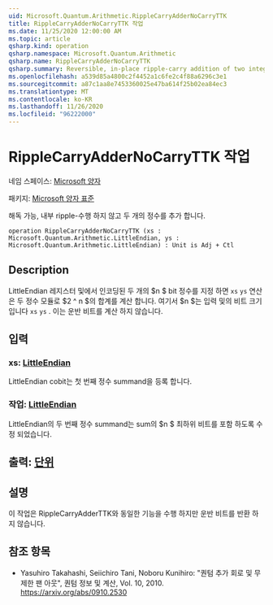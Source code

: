 ```yaml
---
uid: Microsoft.Quantum.Arithmetic.RippleCarryAdderNoCarryTTK
title: RippleCarryAdderNoCarryTTK 작업
ms.date: 11/25/2020 12:00:00 AM
ms.topic: article
qsharp.kind: operation
qsharp.namespace: Microsoft.Quantum.Arithmetic
qsharp.name: RippleCarryAdderNoCarryTTK
qsharp.summary: Reversible, in-place ripple-carry addition of two integers without carry out.
ms.openlocfilehash: a539d85a4800c2f4452a1c6fe2c4f88a6296c3e1
ms.sourcegitcommit: a87c1aa8e7453360025e47ba614f25b02ea84ec3
ms.translationtype: MT
ms.contentlocale: ko-KR
ms.lasthandoff: 11/26/2020
ms.locfileid: "96222000"
---
```

# <a name="ripplecarryaddernocarryttk-operation"></a>RippleCarryAdderNoCarryTTK 작업

네임 스페이스: [Microsoft 양자](xref:Microsoft.Quantum.Arithmetic)

패키지: [Microsoft 양자 표준](https://nuget.org/packages/Microsoft.Quantum.Standard)


해독 가능, 내부 ripple-수행 하지 않고 두 개의 정수를 추가 합니다.

```qsharp
operation RippleCarryAdderNoCarryTTK (xs : Microsoft.Quantum.Arithmetic.LittleEndian, ys : Microsoft.Quantum.Arithmetic.LittleEndian) : Unit is Adj + Ctl
```


## <a name="description"></a>Description

LittleEndian 레지스터 및에서 인코딩된 두 개의 $n $ bit 정수를 지정 하면 `xs` `ys` 연산은 두 정수 모듈로 $2 ^ n $의 합계를 계산 합니다. 여기서 $n $는 입력 및의 비트 크기입니다 `xs` `ys` . 이는 운반 비트를 계산 하지 않습니다.

## <a name="input"></a>입력

### <a name="xs--littleendian"></a>xs: [LittleEndian](xref:Microsoft.Quantum.Arithmetic.LittleEndian)

LittleEndian cobit는 첫 번째 정수 summand을 등록 합니다.


### <a name="ys--littleendian"></a>작업: [LittleEndian](xref:Microsoft.Quantum.Arithmetic.LittleEndian)

LittleEndian의 두 번째 정수 summand는 sum의 $n $ 최하위 비트를 포함 하도록 수정 되었습니다.



## <a name="output--unit"></a>출력: [단위](xref:microsoft.quantum.lang-ref.unit)



## <a name="remarks"></a>설명

이 작업은 RippleCarryAdderTTK와 동일한 기능을 수행 하지만 운반 비트를 반환 하지 않습니다.

## <a name="references"></a>참조 항목

- Yasuhiro Takahashi, Seiichiro Tani, Noboru Kunihiro: "퀀텀 추가 회로 및 무제한 팬 아웃", 퀀텀 정보 및 계산, Vol. 10, 2010.
  https://arxiv.org/abs/0910.2530